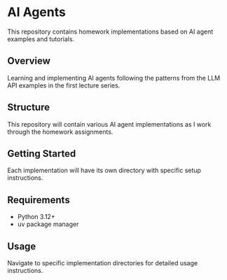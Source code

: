 # AI Agents

This repository contains homework implementations based on AI agent examples and tutorials.

## Overview

Learning and implementing AI agents following the patterns from the LLM API examples in the first lecture series.

## Structure

This repository will contain various AI agent implementations as I work through the homework assignments.

## Getting Started

Each implementation will have its own directory with specific setup instructions.

## Requirements

- Python 3.12+
- uv package manager

## Usage

Navigate to specific implementation directories for detailed usage instructions.